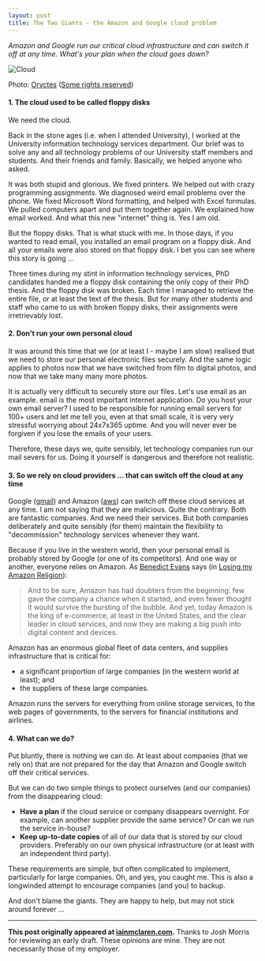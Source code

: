 ```yaml
---
layout: post
title: The Two Giants - the Amazon and Google cloud problem
---
```


*Amazon and Google run our critical cloud infrastructure and can switch it off at any time.  What's your plan when the cloud goes down?*

![Cloud](http://iainmclaren.com/public/images/cloud-giants.jpg "Cloud")

Photo: [Oryctes](https://www.flickr.com/photos/danisarda/) ([Some rights reserved](https://creativecommons.org/licenses/by-sa/2.0/))

#### 1. The cloud used to be called floppy disks

We need the cloud.

Back in the stone ages (i.e. when I attended University), I worked at the University information technology services department.  Our brief was to solve any and all technology problems of our University staff members and students.  And their friends and family.  Basically, we helped anyone who asked.  

It was both stupid and glorious.  We fixed printers.  We helped out with crazy programming assignments.  We diagnosed weird email problems over the phone.  We fixed Microsoft Word formatting, and helped with Excel formulas.  We pulled computers apart and put them together again.  We explained how email worked.  And what this new "internet" thing is.  Yes I am old.

But the floppy disks.  That is what stuck with me.  In those days, if you wanted to read email, you installed an email program on a floppy disk. And all your emails were also stored on that floppy disk.  I bet you can see where this story is going ...

Three times during my stint in information technology services, PhD candidates handed me a floppy disk containing the only copy of their PhD thesis.  And the floppy disk was broken. Each time I managed to retrieve the entire file, or at least the text of the thesis.  But for many other students and staff who came to us with broken floppy disks, their assignments were irretrievably lost.

#### 2. Don't run your own personal cloud

It was around this time that we (or at least I - maybe I am slow) realised that we need to store our personal electronic files securely.  And the same logic applies to photos now that we have switched from film to digital photos, and now that we take many many more photos.  

It is actually very difficult to securely store our files.  Let's use email as an example.  email is the most important internet application.  Do you host your own email server?  I used to be responsible for running email servers for 100+ users and let me tell you, even at that small scale, it is very very stressful worrying about 24x7x365 uptime.  And you will never ever be forgiven if you lose the emails of your users.  

Therefore, these days we, quite sensibly, let technology companies run our mail severs for us. Doing it yourself is dangerous and therefore not realistic.

#### 3. So we rely on cloud providers ... that can switch off the cloud at any time

Google ([gmail](http://gmail.com)) and Amazon ([aws](http://aws.amazon.com)) can switch off these cloud services at any time.  I am not saying that they are malicious.  Quite the contrary.  Both are fantastic companies.  And we need their services.  But both companies deliberately and quite sensibly (for them) maintain the flexibility to "decommission" technology services whenever they want.

Because if you live in the western world, then your personal email is probably stored by Google (or one of its competitors).  And one way or another, everyone relies on Amazon.  As [Benedict Evans](http://stratechery.com) says (in [Losing my Amazon Religion](http://stratechery.com/2014/losing-amazon-religion/)):

> And to be sure, Amazon has had doubters from the beginning: few gave the company a chance when it started, and even fewer thought it would survive the bursting of the bubble. And yet, today Amazon is the king of e-commerce, at least in the United States, and the clear leader in cloud services, and now they are making a big push into digital content and devices.

Amazon has an enormous global fleet of data centers, and supplies infrastructure that is critical for:

- a significant proportion of large companies (in the western world at least); and 
- the suppliers of these large companies.  

Amazon runs the servers for everything from online storage services, to the web pages of governments, to the servers for financial institutions and airlines.

#### 4. What can we do?   

Put bluntly, there is nothing we can do.  At least about companies (that we rely on) that are not prepared for the day that Amazon and Google switch off their critical services.  

But we can do two simple things to protect ourselves (and our companies) from the disappearing cloud:

- **Have a plan** if the cloud service or company disappears overnight.  For example, can another supplier provide the same service?  Or can we run the service in-house?
- **Keep up-to-date copies** of all of our data that is stored by our cloud providers.  Preferably on our own physical infrastructure (or at least with an independent third party).

These requirements are simple, but often complicated to implement, particularly for large companies.  Oh, and yes, you caught me. This is also a longwinded attempt to encourage companies (and you) to backup.

And don't blame the giants.  They are happy to help, but may not stick around forever ...

---

**This post originally appeared at [iainmclaren.com](http://iainmclaren.com).** Thanks to Josh Morris for reviewing an early draft.  These opinions are mine.  They are not necessarily those of my employer.